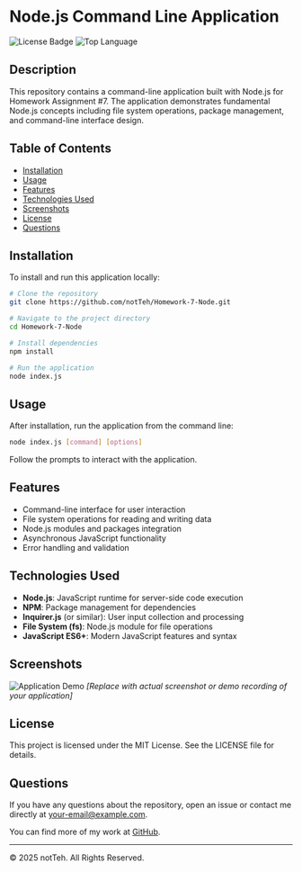 # Node.js Command Line Application

![License Badge](https://img.shields.io/badge/license-MIT-blue)
![Top Language](https://img.shields.io/github/languages/top/notTeh/Homework-7-Node)

## Description

This repository contains a command-line application built with Node.js for Homework Assignment #7. The application demonstrates fundamental Node.js concepts including file system operations, package management, and command-line interface design.

## Table of Contents

- [Installation](#installation)
- [Usage](#usage)
- [Features](#features)
- [Technologies Used](#technologies-used)
- [Screenshots](#screenshots)
- [License](#license)
- [Questions](#questions)

## Installation

To install and run this application locally:

```bash
# Clone the repository
git clone https://github.com/notTeh/Homework-7-Node.git

# Navigate to the project directory
cd Homework-7-Node

# Install dependencies
npm install

# Run the application
node index.js
```

## Usage

After installation, run the application from the command line:

```bash
node index.js [command] [options]
```

Follow the prompts to interact with the application.

## Features

- Command-line interface for user interaction
- File system operations for reading and writing data
- Node.js modules and packages integration
- Asynchronous JavaScript functionality
- Error handling and validation

## Technologies Used

- **Node.js**: JavaScript runtime for server-side code execution
- **NPM**: Package management for dependencies
- **Inquirer.js** (or similar): User input collection and processing
- **File System (fs)**: Node.js module for file operations
- **JavaScript ES6+**: Modern JavaScript features and syntax

## Screenshots

![Application Demo](./assets/images/demo.png)
*[Replace with actual screenshot or demo recording of your application]*

## License

This project is licensed under the MIT License. See the LICENSE file for details.

## Questions

If you have any questions about the repository, open an issue or contact me directly at [your-email@example.com](mailto:your-email@example.com).

You can find more of my work at [GitHub](https://github.com/notTeh).

---

© 2025 notTeh. All Rights Reserved.

